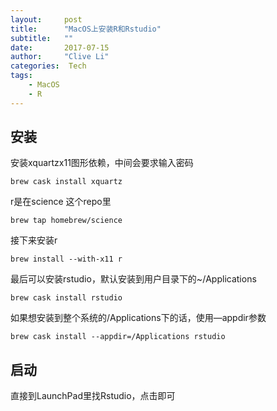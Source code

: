```yaml
---
layout:     post
title:      "MacOS上安装R和Rstudio"
subtitle:   ""
date:       2017-07-15
author:     "Clive Li"
categories:  Tech
tags:
    - MacOS
    - R
---
```


## 安装

安装xquartzx11图形依赖，中间会要求输入密码

```shell
brew cask install xquartz
```

r是在science 这个repo里

```shell
brew tap homebrew/science
```

接下来安装r

```shell
brew install --with-x11 r
```

最后可以安装rstudio，默认安装到用户目录下的~/Applications

```shell
brew cask install rstudio
```

如果想安装到整个系统的/Applications下的话，使用—appdir参数

```shell
brew cask install --appdir=/Applications rstudio
```



## 启动

 直接到LaunchPad里找Rstudio，点击即可